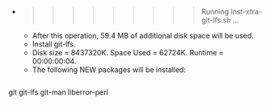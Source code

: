 * >>>>>>>>> Running inst-xtra-git-lfs.sh ...
  * After this operation, 59.4 MB of additional disk space will be used.
  * Install git-lfs.
  * Disk size = 8437320K. Space Used = 62724K. Runtime = 00:00:00:04.
  * The following NEW packages will be installed:
  ```bash
git git-lfs git-man liberror-perl
  ```
